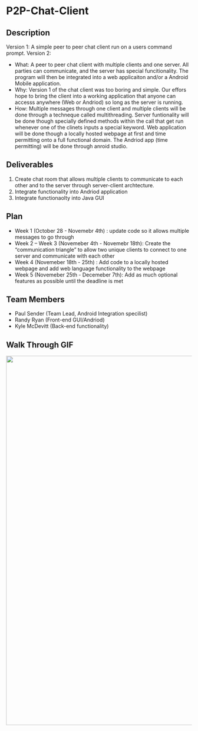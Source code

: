 # P2P-Chat-Client

## Description
Version 1: A simple peer to peer chat client run on a users command prompt. 
Version 2: 
  - What: A peer to peer chat client with multiple clients and one server. All parties can communicate, and the server has special funcitionality. The program will then be integrated into a web applicaiton and/or a Android Mobile application. 
  - Why: Version 1 of the chat client was too boring and simple. Our effors hope to bring the client into a working application that anyone can accesss anywhere (Web or Andriod) so long as the server is running. 
  - How: Multiple messages through one client and multiple clients will be done through a techneque called multithreading. Server funtionality will be done though specially defined methods within the call that get run whenever one of the clinets inputs a special keyword. Web application will be done though a locally hosted webpage at first and time permitting onto a full functional domain. The Andriod app (time permitting) will be done through anroid studio. 
  
 ## Deliverables
  1. Create chat room that allows multiple clients to communicate to each other and to the server through server-client archtecture. 
  2. Integrate functionality into Andriod application
  3. Integrate functionaolty into Java GUI
  
  ## Plan
   - Week 1 (October 28 - Novemebr 4th) : update code so it allows multiple messages to go through
   - Week 2 – Week 3 (Novemeber 4th - Novemebr 18th): Create the “communication triangle” to allow two unique clients to connect to 	   	one server and communicate with each other
   - Week 4 (Novemeber 18th - 25th) : Add code to a locally hosted webpage and add web language functionality to the webpage
   - Week 5 (Novemeber 25th - Decemeber 7th): Add as much optional features as possible until the deadline is met

## Team Members
- Paul Sender (Team Lead, Android Integration specilist)
- Randy Ryan (Front-end GUI/Andriod)
- Kyle McDevitt (Back-end functionality)
## Walk Through GIF
<img src="https://media.giphy.com/media/eBjvfyxGcFTwWJoKv7/giphy.gif" width=1000><br>

